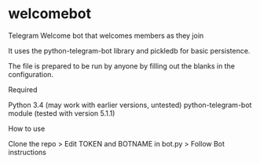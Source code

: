 # welcomebot
Telegram Welcome bot that welcomes members as they join

It uses the python-telegram-bot library and pickledb for basic persistence.

The file is prepared to be run by anyone by filling out the blanks in the configuration. 

Required

Python 3.4 (may work with earlier versions, untested)
python-telegram-bot module (tested with version 5.1.1)

How to use

Clone the repo >
Edit TOKEN and BOTNAME in bot.py >
Follow Bot instructions
